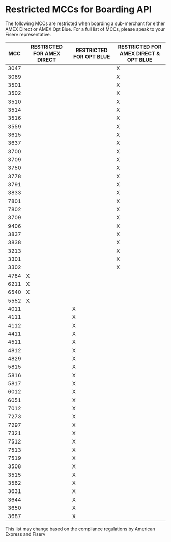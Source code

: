 #  Restricted MCCs for Boarding API 

The following MCCs are restricted when boarding a sub-merchant for either AMEX Direct or AMEX Opt Blue. For a full list of MCCs, please speak to your Fiserv representative. 

| MCC  | RESTRICTED FOR AMEX DIRECT | RESTRICTED FOR OPT BLUE | RESTRICTED FOR AMEX DIRECT & OPT BLUE |
| ---- | -------------------------- | ----------------------- | ------------------------------------- |
| 3047 |                            |                         | X                                     |
| 3069 |                            |                         | X                                     |
| 3501 |                            |                         | X                                     |
| 3502 |                            |                         | X                                     |
| 3510 |                            |                         | X                                     |
| 3514 |                            |                         | X                                     |
| 3516 |                            |                         | X                                     |
| 3559 |                            |                         | X                                     |
| 3615 |                            |                         | X                                     |
| 3637 |                            |                         | X                                     |
| 3700 |                            |                         | X                                     |
| 3709 |                            |                         | X                                     |
| 3750 |                            |                         | X                                     |
| 3778 |                            |                         | X                                     |
| 3791 |                            |                         | X                                     |
| 3833 |                            |                         | X                                     |
| 7801 |                            |                         | X                                     |
| 7802 |                            |                         | X                                     |
| 3709 |                            |                         | X                                     |
| 9406 |                            |                         | X                                     |
| 3837 |                            |                         | X                                     |
| 3838 |                            |                         | X                                     |
| 3213 |                            |                         | X                                     |
| 3301 |                            |                         | X                                     |
| 3302 |                            |                         | X                                     |
| 4784 | X                          |                         |                                       |
| 6211 | X                          |                         |                                       |
| 6540 | X                          |                         |                                       |
| 5552 | X                          |                         |                                       |
| 4011 |                            | X                       |                                       |
| 4111 |                            | X                       |                                       |
| 4112 |                            | X                       |                                       |
| 4411 |                            | X                       |                                       |
| 4511 |                            | X                       |                                       |
| 4812 |                            | X                       |                                       |
| 4829 |                            | X                       |                                       |
| 5815 |                            | X                       |                                       |
| 5816 |                            | X                       |                                       |
| 5817 |                            | X                       |                                       |
| 6012 |                            | X                       |                                       |
| 6051 |                            | X                       |                                       |
| 7012 |                            | X                       |                                       |
| 7273 |                            | X                       |                                       |
| 7297 |                            | X                       |                                       |
| 7321 |                            | X                       |                                       |
| 7512 |                            | X                       |                                       |
| 7513 |                            | X                       |                                       |
| 7519 |                            | X                       |                                       |
| 3508 |                            | X                       |                                       |
| 3515 |                            | X                       |                                       |
| 3562 |                            | X                       |                                       |
| 3631 |                            | X                       |                                       |
| 3644 |                            | X                       |                                       |
| 3650 |                            | X                       |                                       |
| 3687 |                            | X                       |                                       |

This list may change based on the compliance regulations by American Express and Fiserv

